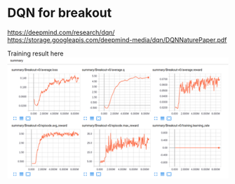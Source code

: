 # DQN for breakout

https://deepmind.com/research/dqn/
https://storage.googleapis.com/deepmind-media/dqn/DQNNaturePaper.pdf


Training result here
![Training result image](/img/training_result.png)
